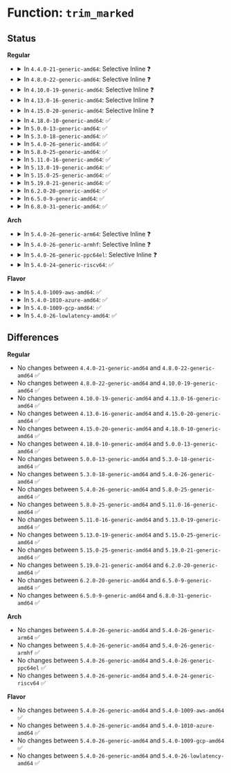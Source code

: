 # Function: <code>trim_marked</code>

## Status
<b>Regular</b>
<ul>
<li>
<details>
<summary>In <code>4.4.0-21-generic-amd64</code>: Selective Inline ❓</summary>

```c
void trim_marked(struct audit_tree * tree)
```

```json
{
  "name": "trim_marked",
  "collision_type": "Unique Static",
  "inline_type": "Selective",
  "funcs": [
    {
      "addr": 18446744071580072528,
      "name": "trim_marked",
      "external": false,
      "loc": "kernel/audit_tree.c:511",
      "file": "kernel/audit_tree.c",
      "inline": "not declared, inlined",
      "caller_inline": [],
      "caller_func": [
        "kernel/audit_tree.c:audit_trim_trees",
        "kernel/audit_tree.c:audit_add_tree_rule",
        "kernel/audit_tree.c:audit_tag_tree"
      ]
    }
  ],
  "symbols": [
    {
      "addr": 18446744071580072528,
      "name": "trim_marked",
      "section": ".text",
      "bind": "STB_LOCAL",
      "size": 274
    }
  ]
}
```
</details>
</li>
<li>
<details>
<summary>In <code>4.8.0-22-generic-amd64</code>: Selective Inline ❓</summary>

```c
void trim_marked(struct audit_tree * tree)
```

```json
{
  "name": "trim_marked",
  "collision_type": "Unique Static",
  "inline_type": "Selective",
  "funcs": [
    {
      "addr": 18446744071580105808,
      "name": "trim_marked",
      "external": false,
      "loc": "kernel/audit_tree.c:511",
      "file": "kernel/audit_tree.c",
      "inline": "not declared, inlined",
      "caller_inline": [],
      "caller_func": [
        "kernel/audit_tree.c:audit_tag_tree",
        "kernel/audit_tree.c:audit_add_tree_rule",
        "kernel/audit_tree.c:audit_trim_trees"
      ]
    }
  ],
  "symbols": [
    {
      "addr": 18446744071580105808,
      "name": "trim_marked",
      "section": ".text",
      "bind": "STB_LOCAL",
      "size": 267
    }
  ]
}
```
</details>
</li>
<li>
<details>
<summary>In <code>4.10.0-19-generic-amd64</code>: Selective Inline ❓</summary>

```c
void trim_marked(struct audit_tree * tree)
```

```json
{
  "name": "trim_marked",
  "collision_type": "Unique Static",
  "inline_type": "Selective",
  "funcs": [
    {
      "addr": 18446744071580146128,
      "name": "trim_marked",
      "external": false,
      "loc": "kernel/audit_tree.c:520",
      "file": "kernel/audit_tree.c",
      "inline": "not declared, inlined",
      "caller_inline": [],
      "caller_func": [
        "kernel/audit_tree.c:audit_tag_tree",
        "kernel/audit_tree.c:audit_add_tree_rule",
        "kernel/audit_tree.c:audit_trim_trees"
      ]
    }
  ],
  "symbols": [
    {
      "addr": 18446744071580146128,
      "name": "trim_marked",
      "section": ".text",
      "bind": "STB_LOCAL",
      "size": 267
    }
  ]
}
```
</details>
</li>
<li>
<details>
<summary>In <code>4.13.0-16-generic-amd64</code>: Selective Inline ❓</summary>

```c
void trim_marked(struct audit_tree * tree)
```

```json
{
  "name": "trim_marked",
  "collision_type": "Unique Static",
  "inline_type": "Selective",
  "funcs": [
    {
      "addr": 18446744071580151824,
      "name": "trim_marked",
      "external": false,
      "loc": "kernel/audit_tree.c:551",
      "file": "kernel/audit_tree.c",
      "inline": "not declared, inlined",
      "caller_inline": [],
      "caller_func": [
        "kernel/audit_tree.c:audit_tag_tree",
        "kernel/audit_tree.c:audit_add_tree_rule",
        "kernel/audit_tree.c:audit_trim_trees"
      ]
    }
  ],
  "symbols": [
    {
      "addr": 18446744071580151824,
      "name": "trim_marked",
      "section": ".text",
      "bind": "STB_LOCAL",
      "size": 278
    }
  ]
}
```
</details>
</li>
<li>
<details>
<summary>In <code>4.15.0-20-generic-amd64</code>: Selective Inline ❓</summary>

```c
void trim_marked(struct audit_tree * tree)
```

```json
{
  "name": "trim_marked",
  "collision_type": "Unique Static",
  "inline_type": "Selective",
  "funcs": [
    {
      "addr": 18446744071580204592,
      "name": "trim_marked",
      "external": false,
      "loc": "kernel/audit_tree.c:552",
      "file": "kernel/audit_tree.c",
      "inline": "not declared, inlined",
      "caller_inline": [],
      "caller_func": [
        "kernel/audit_tree.c:audit_tag_tree",
        "kernel/audit_tree.c:audit_add_tree_rule",
        "kernel/audit_tree.c:audit_trim_trees"
      ]
    }
  ],
  "symbols": [
    {
      "addr": 18446744071580204592,
      "name": "trim_marked",
      "section": ".text",
      "bind": "STB_LOCAL",
      "size": 278
    }
  ]
}
```
</details>
</li>
<li>
<details>
<summary>In <code>4.18.0-10-generic-amd64</code>: ✅</summary>

```c
void trim_marked(struct audit_tree * tree)
```

```json
{
  "name": "trim_marked",
  "collision_type": "Unique Static",
  "inline_type": "No",
  "funcs": [
    {
      "addr": 18446744071580263184,
      "name": "trim_marked",
      "external": false,
      "loc": "kernel/audit_tree.c:552",
      "file": "kernel/audit_tree.c",
      "inline": "seen, unknown",
      "caller_inline": [],
      "caller_func": [
        "kernel/audit_tree.c:audit_tag_tree",
        "kernel/audit_tree.c:audit_add_tree_rule",
        "kernel/audit_tree.c:audit_trim_trees"
      ]
    }
  ],
  "symbols": [
    {
      "addr": 18446744071580263184,
      "name": "trim_marked",
      "section": ".text",
      "bind": "STB_LOCAL",
      "size": 264
    }
  ]
}
```
</details>
</li>
<li>
<details>
<summary>In <code>5.0.0-13-generic-amd64</code>: ✅</summary>

```c
void trim_marked(struct audit_tree * tree)
```

```json
{
  "name": "trim_marked",
  "collision_type": "Unique Static",
  "inline_type": "No",
  "funcs": [
    {
      "addr": 18446744071580317200,
      "name": "trim_marked",
      "external": false,
      "loc": "kernel/audit_tree.c:610",
      "file": "kernel/audit_tree.c",
      "inline": "seen, unknown",
      "caller_inline": [],
      "caller_func": [
        "kernel/audit_tree.c:audit_tag_tree",
        "kernel/audit_tree.c:audit_add_tree_rule",
        "kernel/audit_tree.c:audit_trim_trees"
      ]
    }
  ],
  "symbols": [
    {
      "addr": 18446744071580317200,
      "name": "trim_marked",
      "section": ".text",
      "bind": "STB_LOCAL",
      "size": 263
    }
  ]
}
```
</details>
</li>
<li>
<details>
<summary>In <code>5.3.0-18-generic-amd64</code>: ✅</summary>

```c
void trim_marked(struct audit_tree * tree)
```

```json
{
  "name": "trim_marked",
  "collision_type": "Unique Static",
  "inline_type": "No",
  "funcs": [
    {
      "addr": 18446744071580368192,
      "name": "trim_marked",
      "external": false,
      "loc": "kernel/audit_tree.c:611",
      "file": "kernel/audit_tree.c",
      "inline": "seen, unknown",
      "caller_inline": [],
      "caller_func": [
        "kernel/audit_tree.c:audit_tag_tree",
        "kernel/audit_tree.c:audit_add_tree_rule",
        "kernel/audit_tree.c:audit_trim_trees"
      ]
    }
  ],
  "symbols": [
    {
      "addr": 18446744071580368192,
      "name": "trim_marked",
      "section": ".text",
      "bind": "STB_LOCAL",
      "size": 297
    }
  ]
}
```
</details>
</li>
<li>
<details>
<summary>In <code>5.4.0-26-generic-amd64</code>: ✅</summary>

```c
void trim_marked(struct audit_tree * tree)
```

```json
{
  "name": "trim_marked",
  "collision_type": "Unique Static",
  "inline_type": "No",
  "funcs": [
    {
      "addr": 18446744071580416944,
      "name": "trim_marked",
      "external": false,
      "loc": "kernel/audit_tree.c:611",
      "file": "kernel/audit_tree.c",
      "inline": "seen, unknown",
      "caller_inline": [],
      "caller_func": [
        "kernel/audit_tree.c:audit_tag_tree",
        "kernel/audit_tree.c:audit_add_tree_rule",
        "kernel/audit_tree.c:audit_trim_trees"
      ]
    }
  ],
  "symbols": [
    {
      "addr": 18446744071580416944,
      "name": "trim_marked",
      "section": ".text",
      "bind": "STB_LOCAL",
      "size": 297
    }
  ]
}
```
</details>
</li>
<li>
<details>
<summary>In <code>5.8.0-25-generic-amd64</code>: ✅</summary>

```c
void trim_marked(struct audit_tree * tree)
```

```json
{
  "name": "trim_marked",
  "collision_type": "Unique Static",
  "inline_type": "No",
  "funcs": [
    {
      "addr": 18446744071580497168,
      "name": "trim_marked",
      "external": false,
      "loc": "kernel/audit_tree.c:611",
      "file": "kernel/audit_tree.c",
      "inline": "seen, unknown",
      "caller_inline": [],
      "caller_func": [
        "kernel/audit_tree.c:audit_tag_tree",
        "kernel/audit_tree.c:audit_add_tree_rule",
        "kernel/audit_tree.c:audit_trim_trees"
      ]
    }
  ],
  "symbols": [
    {
      "addr": 18446744071580497168,
      "name": "trim_marked",
      "section": ".text",
      "bind": "STB_LOCAL",
      "size": 296
    }
  ]
}
```
</details>
</li>
<li>
<details>
<summary>In <code>5.11.0-16-generic-amd64</code>: ✅</summary>

```c
void trim_marked(struct audit_tree * tree)
```

```json
{
  "name": "trim_marked",
  "collision_type": "Unique Static",
  "inline_type": "No",
  "funcs": [
    {
      "addr": 18446744071580485248,
      "name": "trim_marked",
      "external": false,
      "loc": "kernel/audit_tree.c:609",
      "file": "kernel/audit_tree.c",
      "inline": "seen, unknown",
      "caller_inline": [],
      "caller_func": [
        "kernel/audit_tree.c:audit_tag_tree",
        "kernel/audit_tree.c:audit_add_tree_rule",
        "kernel/audit_tree.c:audit_trim_trees"
      ]
    }
  ],
  "symbols": [
    {
      "addr": 18446744071580485248,
      "name": "trim_marked",
      "section": ".text",
      "bind": "STB_LOCAL",
      "size": 296
    }
  ]
}
```
</details>
</li>
<li>
<details>
<summary>In <code>5.13.0-19-generic-amd64</code>: ✅</summary>

```c
void trim_marked(struct audit_tree * tree)
```

```json
{
  "name": "trim_marked",
  "collision_type": "Unique Static",
  "inline_type": "No",
  "funcs": [
    {
      "addr": 18446744071580489344,
      "name": "trim_marked",
      "external": false,
      "loc": "kernel/audit_tree.c:609",
      "file": "kernel/audit_tree.c",
      "inline": "seen, unknown",
      "caller_inline": [],
      "caller_func": [
        "kernel/audit_tree.c:audit_tag_tree",
        "kernel/audit_tree.c:audit_add_tree_rule",
        "kernel/audit_tree.c:audit_trim_trees"
      ]
    }
  ],
  "symbols": [
    {
      "addr": 18446744071580489344,
      "name": "trim_marked",
      "section": ".text",
      "bind": "STB_LOCAL",
      "size": 362
    }
  ]
}
```
</details>
</li>
<li>
<details>
<summary>In <code>5.15.0-25-generic-amd64</code>: ✅</summary>

```c
void trim_marked(struct audit_tree * tree)
```

```json
{
  "name": "trim_marked",
  "collision_type": "Unique Static",
  "inline_type": "No",
  "funcs": [
    {
      "addr": 18446744071580656960,
      "name": "trim_marked",
      "external": false,
      "loc": "kernel/audit_tree.c:609",
      "file": "kernel/audit_tree.c",
      "inline": "seen, unknown",
      "caller_inline": [],
      "caller_func": [
        "kernel/audit_tree.c:audit_tag_tree",
        "kernel/audit_tree.c:audit_add_tree_rule",
        "kernel/audit_tree.c:audit_trim_trees"
      ]
    }
  ],
  "symbols": [
    {
      "addr": 18446744071580656960,
      "name": "trim_marked",
      "section": ".text",
      "bind": "STB_LOCAL",
      "size": 362
    }
  ]
}
```
</details>
</li>
<li>
<details>
<summary>In <code>5.19.0-21-generic-amd64</code>: ✅</summary>

```c
void trim_marked(struct audit_tree * tree)
```

```json
{
  "name": "trim_marked",
  "collision_type": "Unique Static",
  "inline_type": "No",
  "funcs": [
    {
      "addr": 18446744071580865728,
      "name": "trim_marked",
      "external": false,
      "loc": "kernel/audit_tree.c:609",
      "file": "kernel/audit_tree.c",
      "inline": "seen, unknown",
      "caller_inline": [],
      "caller_func": [
        "kernel/audit_tree.c:audit_tag_tree",
        "kernel/audit_tree.c:audit_add_tree_rule",
        "kernel/audit_tree.c:audit_trim_trees"
      ]
    }
  ],
  "symbols": [
    {
      "addr": 18446744071580865728,
      "name": "trim_marked",
      "section": ".text",
      "bind": "STB_LOCAL",
      "size": 355
    }
  ]
}
```
</details>
</li>
<li>
<details>
<summary>In <code>6.2.0-20-generic-amd64</code>: ✅</summary>

```c
void trim_marked(struct audit_tree * tree)
```

```json
{
  "name": "trim_marked",
  "collision_type": "Unique Static",
  "inline_type": "No",
  "funcs": [
    {
      "addr": 18446744071581153920,
      "name": "trim_marked",
      "external": false,
      "loc": "kernel/audit_tree.c:609",
      "file": "kernel/audit_tree.c",
      "inline": "seen, unknown",
      "caller_inline": [],
      "caller_func": [
        "kernel/audit_tree.c:audit_tag_tree",
        "kernel/audit_tree.c:audit_add_tree_rule",
        "kernel/audit_tree.c:audit_trim_trees"
      ]
    }
  ],
  "symbols": [
    {
      "addr": 18446744071581153920,
      "name": "trim_marked",
      "section": ".text",
      "bind": "STB_LOCAL",
      "size": 355
    }
  ]
}
```
</details>
</li>
<li>
<details>
<summary>In <code>6.5.0-9-generic-amd64</code>: ✅</summary>

```c
void trim_marked(struct audit_tree * tree)
```

```json
{
  "name": "trim_marked",
  "collision_type": "Unique Static",
  "inline_type": "No",
  "funcs": [
    {
      "addr": 18446744071581247344,
      "name": "trim_marked",
      "external": false,
      "loc": "kernel/audit_tree.c:609",
      "file": "kernel/audit_tree.c",
      "inline": "seen, unknown",
      "caller_inline": [],
      "caller_func": [
        "kernel/audit_tree.c:audit_tag_tree",
        "kernel/audit_tree.c:audit_add_tree_rule",
        "kernel/audit_tree.c:audit_trim_trees"
      ]
    }
  ],
  "symbols": [
    {
      "addr": 18446744071581247344,
      "name": "trim_marked",
      "section": ".text",
      "bind": "STB_LOCAL",
      "size": 353
    }
  ]
}
```
</details>
</li>
<li>
<details>
<summary>In <code>6.8.0-31-generic-amd64</code>: ✅</summary>

```c
void trim_marked(struct audit_tree * tree)
```

```json
{
  "name": "trim_marked",
  "collision_type": "Unique Static",
  "inline_type": "No",
  "funcs": [
    {
      "addr": 18446744071581353600,
      "name": "trim_marked",
      "external": false,
      "loc": "kernel/audit_tree.c:609",
      "file": "kernel/audit_tree.c",
      "inline": "seen, unknown",
      "caller_inline": [],
      "caller_func": [
        "kernel/audit_tree.c:audit_tag_tree",
        "kernel/audit_tree.c:audit_add_tree_rule",
        "kernel/audit_tree.c:audit_trim_trees"
      ]
    }
  ],
  "symbols": [
    {
      "addr": 18446744071581353600,
      "name": "trim_marked",
      "section": ".text",
      "bind": "STB_LOCAL",
      "size": 353
    }
  ]
}
```
</details>
</li>
</ul>
<b>Arch</b>
<ul>
<li>
<details>
<summary>In <code>5.4.0-26-generic-arm64</code>: Selective Inline ❓</summary>

```c
void trim_marked(struct audit_tree * tree)
```

```json
{
  "name": "trim_marked",
  "collision_type": "Unique Static",
  "inline_type": "Selective",
  "funcs": [
    {
      "addr": 18446603336491682400,
      "name": "trim_marked",
      "external": false,
      "loc": "kernel/audit_tree.c:611",
      "file": "kernel/audit_tree.c",
      "inline": "not declared, inlined",
      "caller_inline": [],
      "caller_func": [
        "kernel/audit_tree.c:audit_tag_tree",
        "kernel/audit_tree.c:audit_add_tree_rule",
        "kernel/audit_tree.c:audit_trim_trees"
      ]
    }
  ],
  "symbols": [
    {
      "addr": 18446603336491682400,
      "name": "trim_marked",
      "section": ".text",
      "bind": "STB_LOCAL",
      "size": 420
    }
  ]
}
```
</details>
</li>
<li>
<details>
<summary>In <code>5.4.0-26-generic-armhf</code>: Selective Inline ❓</summary>

```c
void trim_marked(struct audit_tree * tree)
```

```json
{
  "name": "trim_marked",
  "collision_type": "Unique Static",
  "inline_type": "Selective",
  "funcs": [
    {
      "addr": 3225636764,
      "name": "trim_marked",
      "external": false,
      "loc": "kernel/audit_tree.c:611",
      "file": "kernel/audit_tree.c",
      "inline": "not declared, inlined",
      "caller_inline": [],
      "caller_func": [
        "kernel/audit_tree.c:audit_tag_tree",
        "kernel/audit_tree.c:audit_add_tree_rule",
        "kernel/audit_tree.c:audit_trim_trees"
      ]
    }
  ],
  "symbols": [
    {
      "addr": 3225636764,
      "name": "trim_marked",
      "section": ".text",
      "bind": "STB_LOCAL",
      "size": 364
    }
  ]
}
```
</details>
</li>
<li>
<details>
<summary>In <code>5.4.0-26-generic-ppc64el</code>: Selective Inline ❓</summary>

```c
void trim_marked(struct audit_tree * tree)
```

```json
{
  "name": "trim_marked",
  "collision_type": "Unique Static",
  "inline_type": "Selective",
  "funcs": [
    {
      "addr": 13835058055284695376,
      "name": "trim_marked",
      "external": false,
      "loc": "kernel/audit_tree.c:611",
      "file": "kernel/audit_tree.c",
      "inline": "not declared, inlined",
      "caller_inline": [],
      "caller_func": [
        "kernel/audit_tree.c:audit_tag_tree",
        "kernel/audit_tree.c:audit_add_tree_rule",
        "kernel/audit_tree.c:audit_trim_trees"
      ]
    }
  ],
  "symbols": [
    {
      "addr": 13835058055284695376,
      "name": "trim_marked",
      "section": ".text",
      "bind": "STB_LOCAL",
      "size": 540
    }
  ]
}
```
</details>
</li>
<li>
<details>
<summary>In <code>5.4.0-24-generic-riscv64</code>: ✅</summary>

```c
void trim_marked(struct audit_tree * tree)
```

```json
{
  "name": "trim_marked",
  "collision_type": "Unique Static",
  "inline_type": "No",
  "funcs": [
    {
      "addr": 18446743936272074152,
      "name": "trim_marked",
      "external": false,
      "loc": "kernel/audit_tree.c:611",
      "file": "kernel/audit_tree.c",
      "inline": "seen, unknown",
      "caller_inline": [],
      "caller_func": [
        "kernel/audit_tree.c:audit_tag_tree",
        "kernel/audit_tree.c:audit_add_tree_rule",
        "kernel/audit_tree.c:audit_trim_trees"
      ]
    }
  ],
  "symbols": [
    {
      "addr": 18446743936272074152,
      "name": "trim_marked",
      "section": ".text",
      "bind": "STB_LOCAL",
      "size": 448
    }
  ]
}
```
</details>
</li>
</ul>
<b>Flavor</b>
<ul>
<li>
<details>
<summary>In <code>5.4.0-1009-aws-amd64</code>: ✅</summary>

```c
void trim_marked(struct audit_tree * tree)
```

```json
{
  "name": "trim_marked",
  "collision_type": "Unique Static",
  "inline_type": "No",
  "funcs": [
    {
      "addr": 18446744071580385744,
      "name": "trim_marked",
      "external": false,
      "loc": "kernel/audit_tree.c:611",
      "file": "kernel/audit_tree.c",
      "inline": "seen, unknown",
      "caller_inline": [],
      "caller_func": [
        "kernel/audit_tree.c:audit_tag_tree",
        "kernel/audit_tree.c:audit_add_tree_rule",
        "kernel/audit_tree.c:audit_trim_trees"
      ]
    }
  ],
  "symbols": [
    {
      "addr": 18446744071580385744,
      "name": "trim_marked",
      "section": ".text",
      "bind": "STB_LOCAL",
      "size": 297
    }
  ]
}
```
</details>
</li>
<li>
<details>
<summary>In <code>5.4.0-1010-azure-amd64</code>: ✅</summary>

```c
void trim_marked(struct audit_tree * tree)
```

```json
{
  "name": "trim_marked",
  "collision_type": "Unique Static",
  "inline_type": "No",
  "funcs": [
    {
      "addr": 18446744071580332912,
      "name": "trim_marked",
      "external": false,
      "loc": "kernel/audit_tree.c:611",
      "file": "kernel/audit_tree.c",
      "inline": "seen, unknown",
      "caller_inline": [],
      "caller_func": [
        "kernel/audit_tree.c:audit_tag_tree",
        "kernel/audit_tree.c:audit_add_tree_rule",
        "kernel/audit_tree.c:audit_trim_trees"
      ]
    }
  ],
  "symbols": [
    {
      "addr": 18446744071580332912,
      "name": "trim_marked",
      "section": ".text",
      "bind": "STB_LOCAL",
      "size": 297
    }
  ]
}
```
</details>
</li>
<li>
<details>
<summary>In <code>5.4.0-1009-gcp-amd64</code>: ✅</summary>

```c
void trim_marked(struct audit_tree * tree)
```

```json
{
  "name": "trim_marked",
  "collision_type": "Unique Static",
  "inline_type": "No",
  "funcs": [
    {
      "addr": 18446744071580376992,
      "name": "trim_marked",
      "external": false,
      "loc": "kernel/audit_tree.c:611",
      "file": "kernel/audit_tree.c",
      "inline": "seen, unknown",
      "caller_inline": [],
      "caller_func": [
        "kernel/audit_tree.c:audit_tag_tree",
        "kernel/audit_tree.c:audit_add_tree_rule",
        "kernel/audit_tree.c:audit_trim_trees"
      ]
    }
  ],
  "symbols": [
    {
      "addr": 18446744071580376992,
      "name": "trim_marked",
      "section": ".text",
      "bind": "STB_LOCAL",
      "size": 297
    }
  ]
}
```
</details>
</li>
<li>
<details>
<summary>In <code>5.4.0-26-lowlatency-amd64</code>: ✅</summary>

```c
void trim_marked(struct audit_tree * tree)
```

```json
{
  "name": "trim_marked",
  "collision_type": "Unique Static",
  "inline_type": "No",
  "funcs": [
    {
      "addr": 18446744071580432512,
      "name": "trim_marked",
      "external": false,
      "loc": "kernel/audit_tree.c:611",
      "file": "kernel/audit_tree.c",
      "inline": "seen, unknown",
      "caller_inline": [],
      "caller_func": [
        "kernel/audit_tree.c:audit_tag_tree",
        "kernel/audit_tree.c:audit_add_tree_rule",
        "kernel/audit_tree.c:audit_trim_trees"
      ]
    }
  ],
  "symbols": [
    {
      "addr": 18446744071580432512,
      "name": "trim_marked",
      "section": ".text",
      "bind": "STB_LOCAL",
      "size": 292
    }
  ]
}
```
</details>
</li>
</ul>

## Differences
<b>Regular</b>
<ul>
<li>
No changes between <code>4.4.0-21-generic-amd64</code> and <code>4.8.0-22-generic-amd64</code> ✅
</li>
<li>
No changes between <code>4.8.0-22-generic-amd64</code> and <code>4.10.0-19-generic-amd64</code> ✅
</li>
<li>
No changes between <code>4.10.0-19-generic-amd64</code> and <code>4.13.0-16-generic-amd64</code> ✅
</li>
<li>
No changes between <code>4.13.0-16-generic-amd64</code> and <code>4.15.0-20-generic-amd64</code> ✅
</li>
<li>
No changes between <code>4.15.0-20-generic-amd64</code> and <code>4.18.0-10-generic-amd64</code> ✅
</li>
<li>
No changes between <code>4.18.0-10-generic-amd64</code> and <code>5.0.0-13-generic-amd64</code> ✅
</li>
<li>
No changes between <code>5.0.0-13-generic-amd64</code> and <code>5.3.0-18-generic-amd64</code> ✅
</li>
<li>
No changes between <code>5.3.0-18-generic-amd64</code> and <code>5.4.0-26-generic-amd64</code> ✅
</li>
<li>
No changes between <code>5.4.0-26-generic-amd64</code> and <code>5.8.0-25-generic-amd64</code> ✅
</li>
<li>
No changes between <code>5.8.0-25-generic-amd64</code> and <code>5.11.0-16-generic-amd64</code> ✅
</li>
<li>
No changes between <code>5.11.0-16-generic-amd64</code> and <code>5.13.0-19-generic-amd64</code> ✅
</li>
<li>
No changes between <code>5.13.0-19-generic-amd64</code> and <code>5.15.0-25-generic-amd64</code> ✅
</li>
<li>
No changes between <code>5.15.0-25-generic-amd64</code> and <code>5.19.0-21-generic-amd64</code> ✅
</li>
<li>
No changes between <code>5.19.0-21-generic-amd64</code> and <code>6.2.0-20-generic-amd64</code> ✅
</li>
<li>
No changes between <code>6.2.0-20-generic-amd64</code> and <code>6.5.0-9-generic-amd64</code> ✅
</li>
<li>
No changes between <code>6.5.0-9-generic-amd64</code> and <code>6.8.0-31-generic-amd64</code> ✅
</li>
</ul>
<b>Arch</b>
<ul>
<li>
No changes between <code>5.4.0-26-generic-amd64</code> and <code>5.4.0-26-generic-arm64</code> ✅
</li>
<li>
No changes between <code>5.4.0-26-generic-amd64</code> and <code>5.4.0-26-generic-armhf</code> ✅
</li>
<li>
No changes between <code>5.4.0-26-generic-amd64</code> and <code>5.4.0-26-generic-ppc64el</code> ✅
</li>
<li>
No changes between <code>5.4.0-26-generic-amd64</code> and <code>5.4.0-24-generic-riscv64</code> ✅
</li>
</ul>
<b>Flavor</b>
<ul>
<li>
No changes between <code>5.4.0-26-generic-amd64</code> and <code>5.4.0-1009-aws-amd64</code> ✅
</li>
<li>
No changes between <code>5.4.0-26-generic-amd64</code> and <code>5.4.0-1010-azure-amd64</code> ✅
</li>
<li>
No changes between <code>5.4.0-26-generic-amd64</code> and <code>5.4.0-1009-gcp-amd64</code> ✅
</li>
<li>
No changes between <code>5.4.0-26-generic-amd64</code> and <code>5.4.0-26-lowlatency-amd64</code> ✅
</li>
</ul>
